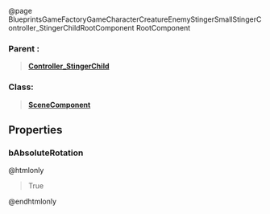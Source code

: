 @page BlueprintsGameFactoryGameCharacterCreatureEnemyStingerSmallStingerController_StingerChildRootComponent RootComponent
### Parent :
<b><a href="_blueprints_game_factory_game_character_creature_enemy_stinger_small_stinger_controller__stinger_child.html"><blockquote>Controller_StingerChild</blockquote></a></b>
### Class:
<b><a href="_class_script_scene_component.html"><blockquote>SceneComponent</blockquote></a></b>
## Properties
### bAbsoluteRotation
@htmlonly
<blockquote>True</blockquote>
@endhtmlonly


